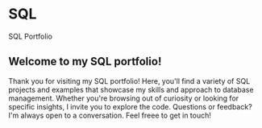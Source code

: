 # SQL
SQL Portfolio

## Welcome to my SQL portfolio!

Thank you for visiting my SQL portfolio! Here, you'll find a variety of SQL projects and examples that showcase my skills and approach to database management. Whether you're browsing out of curiosity or looking for specific insights, I invite you to explore the code. Questions or feedback? I'm always open to a conversation. Feel freee to get in touch!
